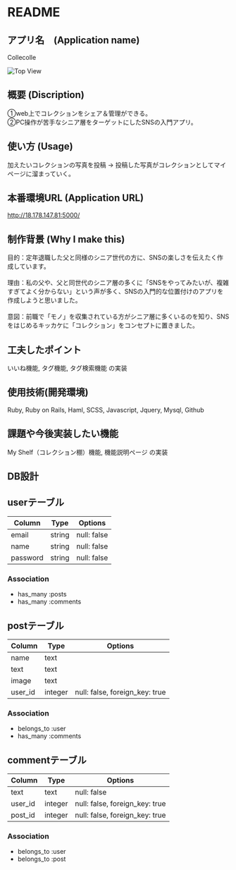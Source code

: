 # README

## アプリ名　(Application name)
Collecolle

![Top View](https://gyazo.com/cd7d99842a932eae24356d6e288ef9a2)


## 概要 (Discription)
①web上でコレクションをシェア＆管理ができる。<br>
②PC操作が苦手なシニア層をターゲットにしたSNSの入門アプリ。

## 使い方 (Usage)
加えたいコレクションの写真を投稿 → 投稿した写真がコレクションとしてマイページに溜まっていく。

## 本番環境URL (Application URL)
http://18.178.147.81:5000/

## 制作背景 (Why I make this)
目的：定年退職した父と同様のシニア世代の方に、SNSの楽しさを伝えたく作成しています。
<br><br>
理由：私の父や、父と同世代のシニア層の多くに「SNSをやってみたいが、複雑すぎてよく分からない」という声が多く、SNSの入門的な位置付けのアプリを作成しようと思いました。
<br><br>
意図：前職で「モノ」を収集されている方がシニア層に多くいるのを知り、SNSをはじめるキッカケに「コレクション」をコンセプトに置きました。

## 工夫したポイント
いいね機能, タグ機能, タグ検索機能 の実装

## 使用技術(開発環境)
Ruby, Ruby on Rails, Haml, SCSS, Javascript, Jquery, Mysql, Github

## 課題や今後実装したい機能
My Shelf（コレクション棚）機能, 機能説明ページ の実装

## DB設計
## userテーブル
|Column|Type|Options|
|------|----|-------|
|email|string|null: false|
|name|string|null: false|
|password|string|null: false|
### Association
- has_many :posts
- has_many  :comments

## postテーブル
|Column|Type|Options|
|------|----|-------|
|name|text||
|text|text||
|image|text||
|user_id|integer|null: false, foreign_key: true|
### Association
- belongs_to :user
- has_many :comments

## commentテーブル
|Column|Type|Options|
|------|----|-------|
|text|text|null: false|
|user_id|integer|null: false, foreign_key: true|
|post_id|integer|null: false, foreign_key: true|
### Association
- belongs_to :user
- belongs_to :post


